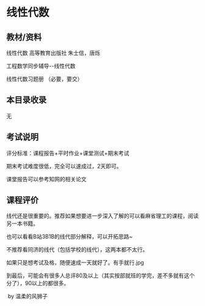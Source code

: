 # 线性代数

## 教材/资料

线性代数 高等教育出版社 朱士信，唐烁

工程数学同步辅导--线性代数

线性代数习题册 （必要，要交）



## 本目录收录

无



## 考试说明

评分标准：课程报告+平时作业+课堂测试+期末考试

期末考试难度很低，完全可以速成过，2天即可。

课堂报告可以参考知网的相关论文



## 课程评价

线代还是很重要的。推荐如果想要进一步深入了解的可以看麻省理工的课程，阅读另一本书籍。

也可以看看B站3B1B的线代部分解释，可以开拓思路~

不推荐看同济的线代（包括学校的线代），这两本都不太行。

如果只是想考试及格，随便速成一天就好了。有手就行.jpg

到最后，可能会有很多人总评80及以上（其实按部就班的学完，差不多就有这个分了），90以上的都很多。



​																																													by 温柔的风狮子


